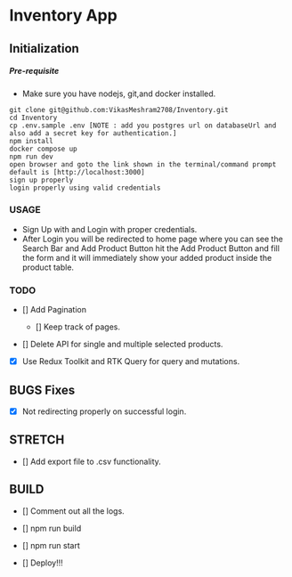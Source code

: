 # Inventory App

## Initialization

##### Pre-requisite

- Make sure you have nodejs, git,and docker installed.

```
git clone git@github.com:VikasMeshram2708/Inventory.git
cd Inventory
cp .env.sample .env [NOTE : add you postgres url on databaseUrl and also add a secret key for authentication.]
npm install
docker compose up
npm run dev
open browser and goto the link shown in the terminal/command prompt default is [http://localhost:3000]
sign up properly
login properly using valid credentials
```

### USAGE

- Sign Up with and Login with proper credentials.
- After Login you will be redirected to home page where you can see the Search Bar and Add Product Button
  hit the Add Product Button and fill the form and it will immediately show your added product inside the product table.

### TODO

- [] Add Pagination
  - [] Keep track of pages.

- [] Delete API for single and multiple selected products.

- [x] Use Redux Toolkit and RTK Query for query and mutations.


## BUGS Fixes

- [x] Not redirecting properly on successful login.

## STRETCH

- [] Add export file to .csv functionality.


## BUILD

- [] Comment out all the logs.

- [] npm run build

- [] npm run start

- [] Deploy!!!